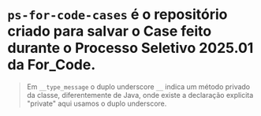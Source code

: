 # `ps-for-code-cases` é o repositório criado para salvar o Case feito durante o Processo Seletivo 2025.01 da For_Code.

> Em `__type_message` o duplo underscore `__` indica um método privado da classe, diferentemente de Java, onde existe a declaração explicita "private" aqui usamos o duplo underscore.